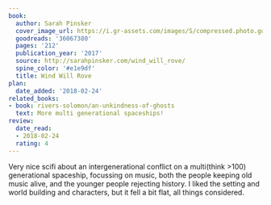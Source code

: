 ```yaml
---
book:
  author: Sarah Pinsker
  cover_image_url: https://i.gr-assets.com/images/S/compressed.photo.goodreads.com/books/1504371081l/36067380._SX98_.jpg
  goodreads: '36067380'
  pages: '212'
  publication_year: '2017'
  source: http://sarahpinsker.com/wind_will_rove/
  spine_color: '#e1e9df'
  title: Wind Will Rove
plan:
  date_added: '2018-02-24'
related_books:
- book: rivers-solomon/an-unkindness-of-ghosts
  text: More multi generational spaceships!
review:
  date_read:
  - 2018-02-24
  rating: 4
---
```


Very nice scifi about an intergenerational conflict on a multi(think &gt;100) generational spaceship, focussing on
music, both the people keeping old music alive, and the younger people rejecting history. I liked the setting and world
building and characters, but it fell a bit flat, all things considered.

